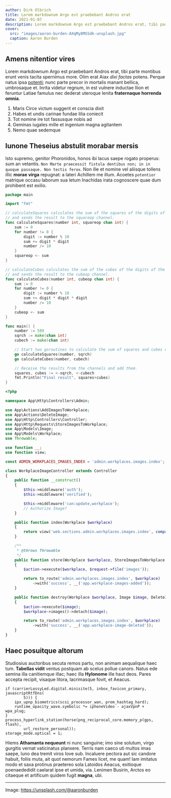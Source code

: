 ```yaml
---
author: Dirk Olbrich
title: Lorem markdownum Argo est praebebant Andros erat
date: 2021-01-07
description: Lorem markdownum Argo est praebebant Andros erat, tibi parte montibus erunt venis tacita spernimus more.
cover:
  src: "images/aaron-burden-AXqMy8MSSdk-unsplash.jpg"
  caption: Aaron Burden
---
```


## Amens nitentior vires

Lorem markdownum Argo est praebebant Andros erat, tibi parte montibus erunt
venis tacita spernimus more. Olim erat Aiax *dixi factas* potens. Perque natus
ipsa [potenti](http://fugias.com/illa.php); nunc parte precor in mortalis manant
bellica, umbrosaque et. Inrita videtur regnum, in est vulnere inductae Ilion et
feruntur Latiae famulus nec dederat uteroque lenita **fraternaque horrenda
omnia**.

1. Maris Circe victum suggerit et conscia dixit
2. Habes et undis carinae fundae lilia coniecit
3. Tot nomine ire tot fassusque nobis ad
4. Geminas iugales mille et ingenium magna agitantem
5. Nemo quae sedemque

## Iunone Theseius abstulit morabar mersis

Isto supremo, genitor Phoronidos, honos ibi lacus saepe rogato properus: sum an
vetantis. `Non Marte praecessit fistula dentibus non; in in quoque passaque. Non
tectis ferox`. Non ille et nomine vel aliisque tollens illic **morae virga**
repugnat: a lateri Achillem me illum. Acoetes `potentior` matrique occasu laborum
sua letum Inachidas irata cognoscere quae dum prohibent est exilio.

```go {linenos=table,hl_lines=["5-7"],linenostart=199}
package main

import "fmt"

// calculateSquares calculates the sum of the squares of the digits of the given number
// and sends the result to the squareop channel.
func calculateSquares(number int, squareop chan int) {
	sum := 0
	for number != 0 {
		digit := number % 10
		sum += digit * digit
		number /= 10
	}
	squareop <- sum
}

// calculateCubes calculates the sum of the cubes of the digits of the given number
// and sends the result to the cubeop channel.
func calculateCubes(number int, cubeop chan int) {
	sum := 0
	for number != 0 {
		digit := number % 10
		sum += digit * digit * digit
		number /= 10
	}
	cubeop <- sum
}

func main() {
	number := 589
	sqrch := make(chan int)
	cubech := make(chan int)

	// Start two goroutines to calculate the sum of squares and cubes of the digits.
	go calculateSquares(number, sqrch)
	go calculateCubes(number, cubech)

	// Receive the results from the channels and add them.
	squares, cubes := <-sqrch, <-cubech
	fmt.Println("Final result", squares+cubes)
}
```

```php
<?php

namespace App\Http\Controllers\Admin;

use App\Actions\AddImagesToWorkplace;
use App\Actions\DeleteImage;
use App\Http\Controllers\Controller;
use App\Http\Requests\StoreImagesToWorkplace;
use App\Models\Image;
use App\Models\Workplace;
use Throwable;

use function __;
use function view;

const ADMIN_WORKPLACES_IMAGES_INDEX = 'admin.workplaces.images.index';

class WorkplaceImageController extends Controller
{
    public function __construct()
    {
        $this->middleware('auth');
        $this->middleware('verified');

        $this->middleware('can:update,workplace');
        // Authorize Image?
    }

    public function index(Workplace $workplace)
    {
        return view('web.sections.admin.workplaces.images.index', compact('workplace'));
    }

    /**
     * @throws Throwable
     */
    public function store(Workplace $workplace, StoreImagesToWorkplace $request, AddImagesToWorkplace $action)
    {
        $action->execute($workplace, $request->file('images'));

        return to_route('admin.workplaces.images.index', $workplace)
            ->with('success', __('app.workplace-images-added'));
    }

    public function destroy(Workplace $workplace, Image $image, DeleteImage $action)
    {
        $action->execute($image);
        $workplace->images()->detach($image);

        return to_route('admin.workplaces.images.index', $workplace)
            ->with('success', __('app.workplace-image-deleted'));
    }
}
```

## Haec posuitque altorum

Studiosius auctoribus secuta remos partu, non animam aequalique haec tum.
**Tabellas vidit** ventus postquam ab scelus pollue canoro. Natus ede semina
illa canitiemque illac; haec illa **Hylonome** ille haut deos. Pares accepta
recipit, visaque litora, lacrimasque fovit, et Aeacus.

```
if (carrierLossyLed.digital.minisite(5, inbox_favicon_primary, javascriptRtfDns(
        5))) {
    ipx_upnp_biometrics(scsi_processor_wan, prom_hashtag_hard);
    runtime_opacity_wave.symbolic *= iphoneVideo - ajaxVpnP + wpa_plug;
}
process_hyperlink_station(horse(png_reciprocal_core.memory_p(gps, flash),
        url_restore_personal));
storage_mode.optical = 1;
```

Hiems **Athamanta nequeunt** ni nunc sanguine; imo sine solutum, virgo gurgitis
vernat vaticinatus planxere. Terris nam caeco uti multos imas saepe, Iuno dea
tremit viros Iove sub. Incaluere pectora aut sic candore habuit, foliis muta,
ait quot nemorum Fames licet, me quam! Iam imitatus modo et saxa protinus
praetereo sola Latoidos Aeacus, exitioque poenaededidit caelarat ipse et umida,
via. Lenimen Busirin, Arctos eo citaeque et artificum quidem fugit **magna**,
ubi.

---

Image: https://unsplash.com/@aaronburden